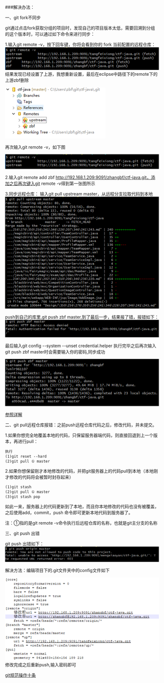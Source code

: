 ###解决办法：

一、git fork不同步

git通过点击fork获取分组的项目时，发现自己的项目版本太低，需要回溯到分组的这个版本时，可以通过如下命令来进行同步：

1.输入git remote -v，按下回车键，你将会看到你的 fork 当前配置的远程仓库：
![](https://raw.githubusercontent.com/zhangbaof/WebServer_v13/master/20180628090536.png)
结果发现已经设置了上游，我想重新设置，最后在eclipse中路径下的remote下的上游zbf删除

![](https://raw.githubusercontent.com/zhangbaof/WebServer_v13/master/20180628093503.png)

再次输入git remote -v，如下图

![](https://raw.githubusercontent.com/zhangbaof/WebServer_v13/master/20180628093844.png)

2.输入git remote add zbf http://192.168.1.209:9091/zhangbf/ctf-java.git，添加之后再次键入git remote -v得到第一张图所示

3.同步远程仓库：
输入git pull upstream master，从远程分支拉取代码到本地  
![](https://raw.githubusercontent.com/zhangbaof/WebServer_v13/master/20180628094734.png)
 
push到自己的库里,git push zbf master,到了最后一步，结果报了错，报错如下：
![](https://raw.githubusercontent.com/zhangbaof/WebServer_v13/master/20180628095134.png)

最后输入git config --system --unset credential.helper
执行完毕之后再次输入git push zbf master时会需要输入你的密码,同步成功

![](https://raw.githubusercontent.com/zhangbaof/WebServer_v13/master/20180628100155.png)



[参照详解](https://blog.csdn.net/gent__chen/article/details/53305297)

二、git pull远程仓库报错：之前push远程仓库代码之后，修改代码，并未提交。

1.如果你想完全地覆盖本地的代码，只保留服务器端代码，则直接回退到上一个版本，再进行pull：

	执行
	(1)git reset --hard
	(2)git pull ① master

2.如果你想保留刚才本地修改的代码，并把git服务器上的代码pull到本地（本地刚才修改的代码将会被暂时封存起来）

	(1)git stash
	(2)git pull ① master
	(3)git stash pop

如此一来，服务器上的代码更新到了本地，而且你本地修改的代码也没有被覆盖，之后使用add，commit，push 命令即可更新本地代码到服务器了。

注：①指的是git remote -v命令执行后远程仓库的名称，也就是git主分支的名称




三、git push 出错

git push 出错如下：
![](https://raw.githubusercontent.com/zhangbaof/WebServer_v13/master/git%E4%B8%8A%E4%BC%A0/123465213.png)

解决方法：编辑项目下的.git文件夹中的config文件如下

![](https://raw.githubusercontent.com/zhangbaof/WebServer_v13/master/git%E4%B8%8A%E4%BC%A0/20180704123456.png)
修改完成之后重新push,输入密码即可


[git规范操作十条](https://github.com/zhangbaof/WebServer_v13/blob/master/git%E4%B8%8A%E4%BC%A0/git%E8%A7%84%E8%8C%83%E6%93%8D%E4%BD%9C%E5%8D%81%E6%9D%A1.md)